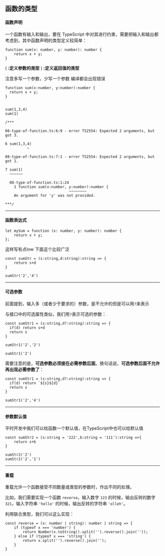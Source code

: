 ## 函数的类型

#### 函数声明


一个函数有输入和输出，要在 TypeScript 中对其进行约束，需要把输入和输出都考虑到，其中函数声明的类型定义较简单：

```
function sum(x: number, y: number): number {
    return x + y;
}
```
( **:定义参数的类型** ) **:定义返回值的类型**

注意多写一个参数，少写一个参数 编译都会出现错误
```
function sum(x:number, y:number):number {
  return x + y;
}


sum(1,3,4)
sum(1)

/***

08-type-of-function.ts:6:9 - error TS2554: Expected 2 arguments, but got 3.

6 sum(1,3,4)
          ~

08-type-of-function.ts:7:1 - error TS2554: Expected 2 arguments, but got 1.

7 sum(1)
  ~~~~~~

  08-type-of-function.ts:1:24
    1 function sum(x:number, y:number):number {
                             ~~~~~~~~
    An argument for 'y' was not provided.

***/
```

---

#### 函数表达式

```
let mySum = function (x: number, y: number): number {
    return x + y;
};
```
这样写有点low
下面这个比较广泛
```
const sumStr = (s:string,d:string):string => {
    return s+d
}

sumStr('2','4')
```

---

#### 可选参数

前面提到，输入多（或者少于要求的）参数，是不允许的但是可以用``` ? ```来表示

与接口中的可选属性类似，我们用``` ? ```表示可选的参数：

```
const sumStr1 = (s:string,d?:string):string => {
  if(d) return s+d
  return s
}

sumStr1('2','2')

sumStr1('2')
```

需要注意的是，**可选参数必须接在必需参数后面**。换句话说，**可选参数后面不允许再出现必需参数了**：

```
const sumStr1 = (s:string,d?:string):string => {
  if(d) return `${s}${d}`
  return s
}

sumStr1('2','4')
```


---

#### 参数默认值

平时开发中我们可以给函数一个默认值，在TypeScript中也可以给默认值
```
const sumStr2 = (s:string = '222',b:string = '111'):string =>{
    return s+b
}

sumStr2('2')
sumStr2('2','1')
```

---

#### 重载

重载允许一个函数接受不同数量或类型的参数时，作出不同的处理。

比如，我们需要实现一个函数 ```reverse```，输入数字 ```123``` 的时候，输出反转的数字 ```321```，输入字符串 ```'hello'``` 的时候，输出反转的字符串 ```'olleh'```。

利用联合类型，我们可以这么实现：

```
const reverse = (x: number | string): number | string => {
    if (typeof x === 'number') {
        return Number(x.toString().split('').reverse().join(''));
    } else if (typeof x === 'string') {
        return x.split('').reverse().join('');
    }
}
```